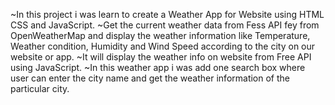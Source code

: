 ~In this project i was learn to create a Weather App for Website using HTML CSS and JavaScript. 
~Get the current weather data from Fess API fey from OpenWeatherMap and display the weather information like Temperature, Weather condition, Humidity and Wind Speed according to the city on our website or app. 
~It will display the weather info on website from Free API using JavaScript.
~In this weather app i was add one search box where user can enter the city name and get the weather information of the particular city.
